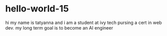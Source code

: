 # hello-world-15
hi my name is tatyanna and i am a student at ivy tech pursing a cert in web dev. my long term goal is to become an AI engineer
